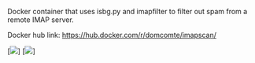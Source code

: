 Docker container that uses isbg.py and imapfilter to filter out spam from a remote IMAP server.

Docker hub link: https://hub.docker.com/r/domcomte/imapscan/

[![](https://images.microbadger.com/badges/image/domcomte/imapscan.svg)] [![](https://images.microbadger.com/badges/version/domcomte/imapscan.svg)]
